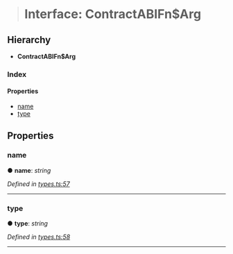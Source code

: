 > # Interface: ContractABIFn$Arg

## Hierarchy

* **ContractABIFn$Arg**

### Index

#### Properties

* [name](_types_.contractabifn_arg.md#name)
* [type](_types_.contractabifn_arg.md#type)

## Properties

###  name

● **name**: *string*

*Defined in [types.ts:57](https://github.com/polkadot-js/api/blob/3b8db2e/packages/api-contract/src/types.ts#L57)*

___

###  type

● **type**: *string*

*Defined in [types.ts:58](https://github.com/polkadot-js/api/blob/3b8db2e/packages/api-contract/src/types.ts#L58)*

___